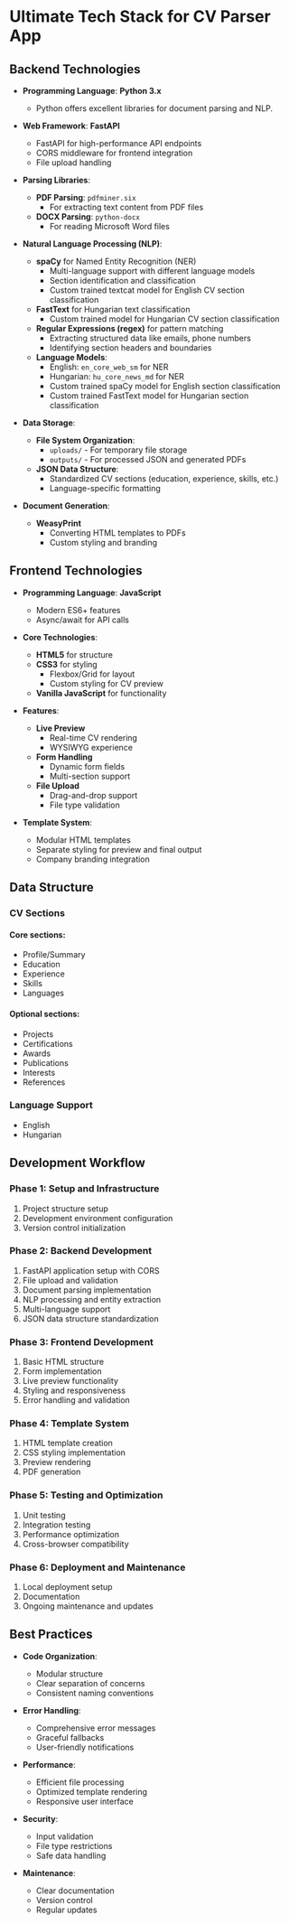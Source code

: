 # Ultimate Tech Stack for CV Parser App

## Backend Technologies

- **Programming Language**: **Python 3.x**
  - Python offers excellent libraries for document parsing and NLP.

- **Web Framework**: **FastAPI**
  - FastAPI for high-performance API endpoints
  - CORS middleware for frontend integration
  - File upload handling

- **Parsing Libraries**:
  - **PDF Parsing**: `pdfminer.six`
    - For extracting text content from PDF files
  - **DOCX Parsing**: `python-docx`
    - For reading Microsoft Word files

- **Natural Language Processing (NLP)**:
  - **spaCy** for Named Entity Recognition (NER)
    - Multi-language support with different language models
    - Section identification and classification
    - Custom trained textcat model for English CV section classification
  - **FastText** for Hungarian text classification
    - Custom trained model for Hungarian CV section classification
  - **Regular Expressions (regex)** for pattern matching
    - Extracting structured data like emails, phone numbers
    - Identifying section headers and boundaries
  - **Language Models**:
    - English: `en_core_web_sm` for NER
    - Hungarian: `hu_core_news_md` for NER
    - Custom trained spaCy model for English section classification
    - Custom trained FastText model for Hungarian section classification

- **Data Storage**:
  - **File System Organization**:
    - `uploads/` - For temporary file storage
    - `outputs/` - For processed JSON and generated PDFs
  - **JSON Data Structure**:
    - Standardized CV sections (education, experience, skills, etc.)
    - Language-specific formatting

- **Document Generation**:
  - **WeasyPrint**
    - Converting HTML templates to PDFs
    - Custom styling and branding

## Frontend Technologies

- **Programming Language**: **JavaScript**
  - Modern ES6+ features
  - Async/await for API calls

- **Core Technologies**:
  - **HTML5** for structure
  - **CSS3** for styling
    - Flexbox/Grid for layout
    - Custom styling for CV preview
  - **Vanilla JavaScript** for functionality

- **Features**:
  - **Live Preview**
    - Real-time CV rendering
    - WYSIWYG experience
  - **Form Handling**
    - Dynamic form fields
    - Multi-section support
  - **File Upload**
    - Drag-and-drop support
    - File type validation

- **Template System**:
  - Modular HTML templates
  - Separate styling for preview and final output
  - Company branding integration

## Data Structure

### CV Sections
#### Core sections:
- Profile/Summary
- Education
- Experience
- Skills
- Languages

#### Optional sections:
- Projects
- Certifications
- Awards
- Publications
- Interests
- References

### Language Support
- English
- Hungarian

## Development Workflow

### Phase 1: Setup and Infrastructure
1. Project structure setup
2. Development environment configuration
3. Version control initialization

### Phase 2: Backend Development
1. FastAPI application setup with CORS
2. File upload and validation
3. Document parsing implementation
4. NLP processing and entity extraction
5. Multi-language support
6. JSON data structure standardization

### Phase 3: Frontend Development
1. Basic HTML structure
2. Form implementation
3. Live preview functionality
4. Styling and responsiveness
5. Error handling and validation

### Phase 4: Template System
1. HTML template creation
2. CSS styling implementation
3. Preview rendering
4. PDF generation

### Phase 5: Testing and Optimization
1. Unit testing
2. Integration testing
3. Performance optimization
4. Cross-browser compatibility

### Phase 6: Deployment and Maintenance
1. Local deployment setup
2. Documentation
3. Ongoing maintenance and updates

## Best Practices

- **Code Organization**:
  - Modular structure
  - Clear separation of concerns
  - Consistent naming conventions

- **Error Handling**:
  - Comprehensive error messages
  - Graceful fallbacks
  - User-friendly notifications

- **Performance**:
  - Efficient file processing
  - Optimized template rendering
  - Responsive user interface

- **Security**:
  - Input validation
  - File type restrictions
  - Safe data handling

- **Maintenance**:
  - Clear documentation
  - Version control
  - Regular updates
  